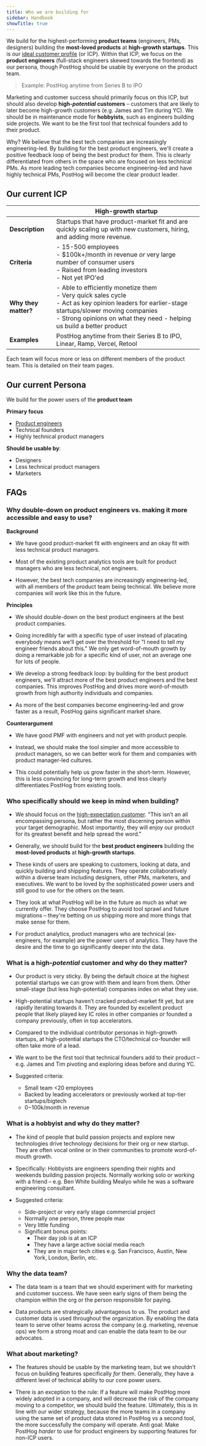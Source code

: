 ```yaml
---
title: Who we are building for
sidebar: Handbook
showTitle: true
---
```


We build for the highest-performing **product teams** (engineers, PMs, designers) building the **most-loved products** at **high-growth startups**. This is our [ideal customer profile](/newsletter/ideal-customer-profile-framework) (or ICP). Within that ICP, we focus on the **product engineers** (full-stack engineers skewed towards the frontend) as our persona, though PostHog should be usable by everyone on the product team.

> Example: PostHog anytime from Series B to IPO

Marketing and customer success should primarily focus on this ICP, but should also develop **high-*potential* customers** – customers that are likely to later become high-growth customers (e.g. James and Tim during YC). We should be in maintenance mode for **hobbyists**, such as engineers building side projects. We want to be the first tool that technical founders add to their product.

Why? We believe that the best tech companies are increasingly engineering-led. By building for the best product engineers, we'll create a positive feedback loop of being the best product for them. This is clearly differentiated from others in the space who are focused on less technical PMs. As more leading tech companies become engineering-led and have highly technical PMs, PostHog will become the clear product leader.

## Our current ICP

| &nbsp; | High-growth startup |
| --- | --- |
| **Description** | Startups that have product-market fit and are quickly scaling up with new customers, hiring, and adding more revenue. |
| **Criteria** | - 15-500 employees<br />- $100k+/month in revenue _or_ very large number of consumer users<br />- Raised from leading investors<br />- Not yet IPO'ed |
| **Why they matter?** | - Able to efficiently monetize them<br />- Very quick sales cycle<br />- Act as key opinion leaders for earlier-stage startups/slower moving companies<br />- Strong opinions on what they need - helping us build a better product |
| **Examples** | PostHog anytime from their Series B to IPO, Linear, Ramp, Vercel, Retool |

Each team will focus more or less on different members of the product team. This is detailed on their team pages.

## Our current Persona


We build for the power users of the **product team**

**Primary focus**
- [Product engineers](/blog/what-is-a-product-engineer)
- Technical founders
- Highly technical product managers

**Should be usable by**:
- Designers
- Less technical product managers
- Marketers

## FAQs

### Why double-down on product engineers vs. making it more accessible and easy to use?

**Background**

- We have good product-market fit with engineers and an okay fit with less technical product managers.

- Most of the existing product analytics tools are built for product managers who are less technical, not engineers.

- However, the best tech companies are increasingly engineering-led, with all members of the product team being technical. We believe more companies will work like this in the future.

**Principles**

- We should double-down on the best product engineers at the best product companies.

- Going incredibly far with a specific type of user instead of placating everybody means we'll get over the threshold for "I need to tell my engineer friends about this." We only get word-of-mouth growth by doing a remarkable job for a specific kind of user, not an average one for lots of people.

- We develop a strong feedback loop: by building for the best product engineers, we'll attract more of the best product engineers and the best companies. This improves PostHog and drives more word-of-mouth growth from high authority individuals and companies.

- As more of the best companies become engineering-led and grow faster as a result, PostHog gains significant market share.

**Counterargument**

- We have good PMF with engineers and not yet with product people.

- Instead, we should make the tool simpler and more accessible to product managers, so we can better work for them and companies with product manager-led cultures. 

- This could potentially help us grow faster in the short-term. However, this is less convincing for long-term growth and less clearly differentiates PostHog from existing tools.

### Who specifically should we keep in mind when building?

- We should focus on the [high-expectation customer](https://review.firstround.com/what-i-learned-from-developing-branding-for-airbnb-dropbox-and-thumbtack). "This isn’t an all encompassing persona, but rather the most discerning person within your target demographic. Most importantly, they will enjoy our product for its greatest benefit and help spread the word."

- Generally, we should build for the **best product engineers** building the **most-loved products** at **high-growth startups**.

- These kinds of users are speaking to customers, looking at data, and quickly building and shipping features. They operate collaboratively within a diverse team including designers, other PMs, marketers, and executives. We want to be loved by the sophisticated power users and still good to use for the others on the team.

- They look at what PostHog will be in the future as much as what we currently offer. They choose PostHog to avoid tool sprawl and future migrations – they're betting on us shipping more and more things that make sense for them.

- For product analytics, product managers who are technical (ex-engineers, for example) are the power users of analytics. They have the desire and the time to go significantly deeper into the data.

### What is a high-_potential_ customer and why do they matter?

- Our product is very sticky. By being the default choice at the highest potential startups we can grow with them and learn from them. Other small-stage (but less high-potential) companies index on what they use.

- High-potential startups haven’t cracked product-market fit yet, but are rapidly iterating towards it. They are founded by excellent product people that likely played key IC roles in other companies or founded a company previously, often in top accelerators.

- Compared to the individual contributor personas in high-growth startups, at high-potential startups the CTO/technical co-founder will often take more of a lead.

- We want to be the first tool that technical founders add to their product – e.g. James and Tim pivoting and exploring ideas before and during YC.

- Suggested criteria:
  - Small team <20 employees
  - Backed by leading accelerators or previously worked at top-tier startups/bigtech
  - $0-$100k/month in revenue

### What is a hobbyist and why do they matter?

- The kind of people that build passion projects and explore new technologies drive technology decisions for their org or new startup. They are often vocal online or in their communities to promote word-of-mouth growth.

- Specifically: Hobbyists are engineers spending their nights and weekends building passion projects. Normally working solo or working with a friend – e.g. Ben White building Mealyo while he was a software engineering consultant.

- Suggested criteria:
  - Side-project or very early stage commercial project
  - Normally one person, three people max
  - Very little funding
  - Significant bonus points:
    - Their day job is at an ICP
    - They have a large active social media reach
    - They are in major tech cities e.g. San Francisco, Austin, New York, London, Berlin, etc.

### Why the data team?

- The data team is a team that we should experiment with for marketing and customer success. We have seen early signs of them being the champion within the org or the person responsible for paying.

- Data products are strategically advantageous to us. The product and customer data is used throughout the organization. By enabling the data team to serve other teams across the company (e.g. marketing, revenue ops) we form a strong moat and can enable the data team to be our advocates.

### What about marketing?

- The features should be usable by the marketing team, but we shouldn’t focus on building features specifically _for_ them. Generally, they have a different level of technical ability to our core power users.

- There is an exception to the rule: If a feature will make PostHog more widely adopted in a company, and will decrease the risk of the company moving to a competitor, we should build the feature. Ultimately, this is in line with our wider strategy, because the more teams in a company using the same set of product data stored in PostHog vs a second tool, the more successfully the company will operate. Anti goal: Make PostHog _harder_ to use for product engineers by supporting features for non-ICP users.
